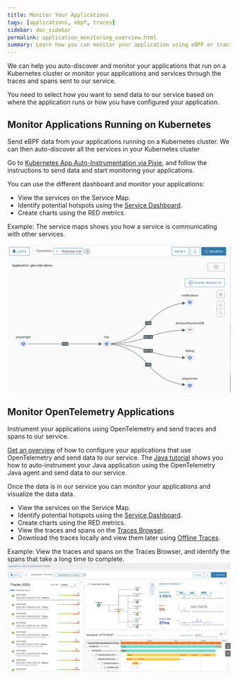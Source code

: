 ```yaml
---
title: Monitor Your Applications
tags: [applications, ebpf, traces]
sidebar: doc_sidebar
permalink: application_monitoring_overview.html
summary: Learn how you can monitor your application using eBPF or tracing.
---
```


We can help you auto-discover and monitor your applications that run on a Kubernetes cluster or monitor your applications and services through the traces and spans sent to our service. 

You need to select how you want to send data to our service based on where the application runs or how you have configured your application. 

## Monitor Applications Running on Kubernetes

Send eBPF data from your applications running on a Kubernetes cluster. We can then auto-discover all the services in your Kubernetes cluster

Go to [Kubernetes App Auto-Instrumentation via Pixie](https://github.com/wavefrontHQ/observability-for-kubernetes/tree/main/operator/hack/autoinstrumentation#kubernetes-app-auto-instrumentation-via-pixie), and follow the instructions to send data and start monitoring your applications.

You can use the different dashboard and monitor your applications:

* View the services on the Service Map. 
* Identify potential hotspots using the [Service Dashboard](tracing_service_dashboard.html). 
* Create charts using the RED metrics. 

Example: The service maps shows you how a service is communicating with other services.

![Shows a screenshot of the service map.](images/app_monitoring_ebpf_service_map.png)

## Monitor OpenTelemetry Applications

Instrument your applications using OpenTelemetry and send traces and spans to our service.

[Get an overview](https://docs.wavefront.com/opentelemetry_overview.html) of how to configure your applications that use OpenTelemetry and send data to our service. The [Java tutorial](opentelemetry_java_app_tutorial.html) shows you how to auto-instrument your Java application using the OpenTelemetry Java agent and send data to our service.

Once the data is in our service you can monitor your applications and visualize the data data.

* View the services on the Service Map.
* Identify potential hotspots using the [Service Dashboard](tracing_service_dashboard.html).
* Create charts using the RED metrics.
* View the traces and spans on the [Traces Browser](/tracing_traces_browser.html).
* Download the traces locally and view them later using [Offline Traces](tracing_view_offline_traces.html).

Example: View the traces and spans on the Traces Browser, and identify the spans that take a long time to complete.
![A screenshot of the traces browser that shows the traces.](images/app_monitoring_traces_browser.png)